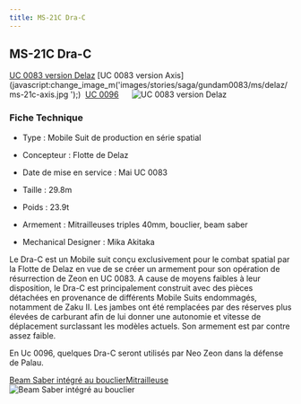 ```yaml
---
title: MS-21C Dra-C
---
```


MS-21C Dra-C
------------


[UC 0083 version Delaz](javascript:change_image_m('images/stories/saga/gundam0083/ms/delaz/ms-21c.jpg');) [UC 0083 version Axis](javascript:change_image_m('images/stories/saga/gundam0083/ms/delaz/ms-21c-axis.jpg ');)  [UC 0096](javascript:change_image_m('images/stories/saga/unicorn/mechas/neozeon/drac.png');)      ![UC 0083 version Delaz](/images/stories/saga/gundam0083/ms/delaz/ms-21c.jpg)    


### Fiche Technique


- Type : Mobile Suit de production en série spatial


- Concepteur : Flotte de Delaz  
- Date de mise en service : Mai UC 0083  
- Taille : 29.8m  
- Poids : 23.9t  
- Armement : Mitrailleuses triples 40mm, bouclier, beam saber  
- Mechanical Designer : Mika Akitaka  
  
Le Dra-C est un Mobile suit conçu exclusivement pour le combat spatial par la Flotte de Delaz en vue de se créer un armement pour son opération de résurrection de Zeon en UC 0083. A cause de moyens faibles à leur disposition, le Dra-C est principalement construit avec des pièces détachées en provenance de différents Mobile Suits endommagés, notamment de Zaku II. Les jambes ont été remplacées par des réserves plus élevées de carburant afin de lui donner une autonomie et vitesse de déplacement surclassant les modèles actuels. Son armement est par contre assez faible.   
  
En Uc 0096, quelques Dra-C seront utilisés par Neo Zeon dans la défense de Palau.


[Beam Saber intégré au bouclier](javascript:accessoires_m('images/stories/saga/gundam0083/ms/delaz/ms-21c-beamsaber.jpg');)[Mitrailleuse](javascript:accessoires_m('images/stories/saga/gundam0083/ms/delaz/ms-21c-vulcangun.jpg');)![Beam Saber intégré au bouclier](/images/stories/saga/gundam0083/ms/delaz/ms-21c-beamsaber.jpg) 

